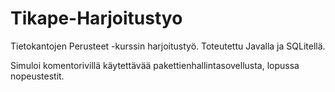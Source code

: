 # Tikape-Harjoitustyo
Tietokantojen Perusteet -kurssin harjoitustyö. Toteutettu Javalla ja SQLitellä.

Simuloi komentorivillä käytettävää pakettienhallintasovellusta, lopussa nopeustestit.
